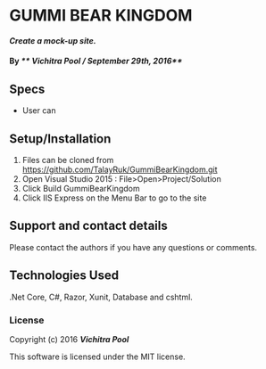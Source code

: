 ﻿# GUMMI BEAR KINGDOM

#### _Create a mock-up site._

#### By _** Vichitra Pool / September 29th, 2016**_

## Specs
 * User can 



## Setup/Installation
1. Files can be cloned from https://github.com/TalayRuk/GummiBearKingdom.git 
2. Open Visual Studio 2015 : File>Open>Project/Solution
3. Click Build GummiBearKingdom 
4. Click IIS Express on the Menu Bar to go to the site


## Support and contact details

Please contact the authors if you have any questions or comments.

## Technologies Used

.Net Core, C#, Razor, Xunit, Database and cshtml.

### License

Copyright (c) 2016 **_Vichitra Pool_**

This software is licensed under the MIT license.